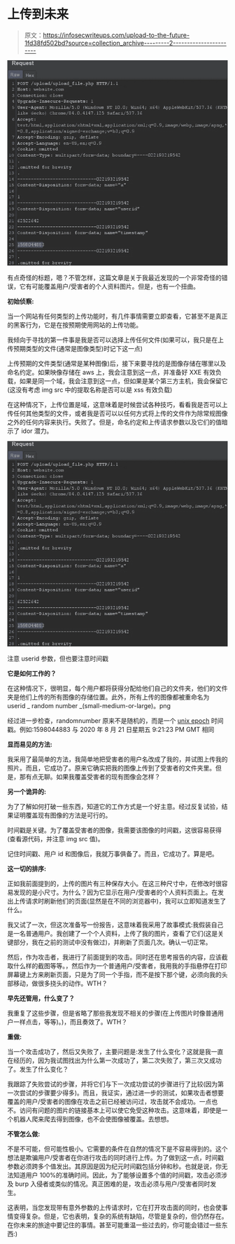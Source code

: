 # 上传到未来

> 原文：<https://infosecwriteups.com/upload-to-the-future-1fd38fd502bd?source=collection_archive---------2----------------------->

![](img/025720bab00cf3a8e7a4e7971b68af99.png)

有点奇怪的标题，嗯？不管怎样，这篇文章是关于我最近发现的一个非常奇怪的错误，它有可能覆盖用户/受害者的个人资料图片。但是，也有一个扭曲。

**初始侦察:**

当一个网站有任何类型的上传功能时，有几件事情需要立即查看，它甚至不是真正的黑客行为，它是在按预期使用网站的上传功能。

我倾向于寻找的第一件事是我是否可以选择上传任何文件(如果可以，我只是在上传预期类型的文件(通常是图像类型)时记下这一点)

上传预期的文件类型(通常是某种图像)后，接下来要寻找的是图像存储在哪里以及命名约定。如果映像存储在 aws 上，我会注意到这一点，并准备好 XXE 有效负载，如果是同一个域，我会注意到这一点，但如果是某个第三方主机，我会保留它(这没有考虑 img src 中的提取名称是否可以是 xss 有效负载)

在这种情况下，上传位置是域，这意味着是时候尝试各种技巧，看看我是否可以上传任何其他类型的文件，或者我是否可以以任何方式将上传的文件作为除常规图像之外的任何内容来执行。失败了。但是，命名约定和上传请求参数以及它们的值暗示了 idor 潜力。

![](img/025720bab00cf3a8e7a4e7971b68af99.png)

注意 userid 参数，但也要注意时间戳

**它是如何工作的？**

在这种情况下，很明显，每个用户都将获得分配给他们自己的文件夹，他们的文件夹是他们上传的所有图像的存储位置。此外，所有上传的图像都被重命名为 userid _ random number _(small-medium-or-large)。png

经过进一步检查，randomnumber 原来不是随机的，而是一个 [unix epoch](https://www.epochconverter.com/) 时间戳。例如:1598044883 与 2020 年 8 月 21 日星期五 9:21:23 PM GMT 相同

**显而易见的方法:**

我采用了最简单的方法，我简单地把受害者的用户名改成了我的，并试图上传我的照片。而且，它成功了。原来它确实把我的图像上传到了受害者的文件夹里。但是，那有点无聊。如果我覆盖受害者的现有图像会怎样？

**另一个诡异的:**

为了了解如何打破一些东西，知道它的工作方式是一个好主意。经过反复试验，结果证明覆盖现有图像的方法是可行的。

时间戳是关键。为了覆盖受害者的图像，我需要该图像的时间戳，这很容易获得(查看源代码，并注意 img src 值)。

记住时间戳、用户 id 和图像后，我就万事俱备了。而且，它成功了。算是吧。

**这一切的排序:**

正如我前面提到的，上传的图片有三种保存大小。在这三种尺寸中，在修改时很容易发现的是小尺寸。为什么？因为它显示在用户/受害者的个人资料页面上。在发出上传请求时刷新他们的页面(显然是在不同的浏览器中)，我可以立即知道发生了什么。

我又试了一次，但这次准备写一份报告，这意味着我采用了故事模式:我假装自己是一名普通用户。我创建了一个个人资料，上传了我的图片，查看了它们(这是关键部分，我在之前的测试中没有做过)，并刷新了页面几次。确认一切正常。

然后，作为攻击者，我进行了前面提到的攻击。同时还在思考报告的内容，应该截取什么样的截图等等。，然后作为一个普通用户/受害者，我用我的手指悬停在打印屏幕键上方来刷新页面，只是为了同一个手指，而不是按下那个键，必须向我的头部移动，做很多挠头的动作。WTH？

**早先还管用，什么变了？**

我重复了这些步骤，但是省略了那些我发现不相关的步骤(在上传图片时像普通用户一样点击，等等)。)，而且奏效了。WTH？

**重做:**

当一个攻击成功了，然后又失败了，主要问题是:发生了什么变化？这就是我一直在经历的，因为我试图找出为什么第一次成功了，第二次失败了，第三次又成功了。发生了什么变化？

我跟踪了失败尝试的步骤，并将它们与下一次成功尝试的步骤进行了比较(因为第一次尝试的步骤要少得多)。而且，我证实，通过进一步的测试，如果攻击者想要覆盖的用户/受害者的图像在攻击之前已经被访问过，攻击就不会成功。一点也不。访问有问题的图片的链接基本上可以使它免受这种攻击。这意味着，即使是一个机器人爬来爬去得到图像，也不会使图像被覆盖。去想想。

**不管怎么做:**

不是不可能，但可能性极小。它需要的条件在自然的情况下是不容易得到的。这个想法是欺骗用户/受害者在你进行攻击的同时进行上传。为了做到这一点，时间戳参数必须跨多个值发出。其原因是因为纪元时间戳包括分钟和秒。也就是说，你无法知道用户 100%的准确时间。因此，为了能够设置多个值的时间戳，攻击必须涉及 burp 入侵者或类似的情况。真正困难的是，攻击必须与用户/受害者同时发生。

这表明，当您发现带有意外参数的上传请求时，它在打开攻击面的同时，也会使事情变得复杂。但是，它也表明，复杂的系统有缺陷，尽管是复杂的，但仍然存在。在你未来的旅途中要记住的事情。甚至可能重温一些过去的，你可能会错过一些东西:)
